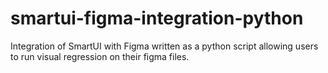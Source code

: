 # smartui-figma-integration-python
Integration of SmartUI with Figma written as a python script allowing users to run visual regression on their figma files.
